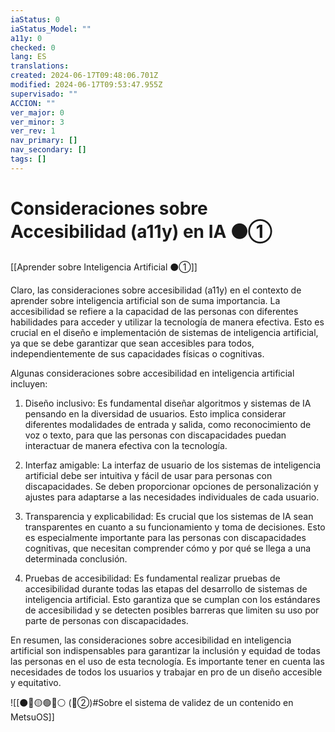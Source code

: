```yaml
---
iaStatus: 0
iaStatus_Model: ""
a11y: 0
checked: 0
lang: ES
translations: 
created: 2024-06-17T09:48:06.701Z
modified: 2024-06-17T09:53:47.955Z
supervisado: ""
ACCION: ""
ver_major: 0
ver_minor: 3
ver_rev: 1
nav_primary: []
nav_secondary: []
tags: []
---
```

# Consideraciones sobre Accesibilidad (a11y) en IA ⚫①

[[Aprender sobre Inteligencia Artificial ⚫①]]

Claro, las consideraciones sobre accesibilidad (a11y) en el contexto de aprender sobre inteligencia artificial son de suma importancia. La accesibilidad se refiere a la capacidad de las personas con diferentes habilidades para acceder y utilizar la tecnología de manera efectiva. Esto es crucial en el diseño e implementación de sistemas de inteligencia artificial, ya que se debe garantizar que sean accesibles para todos, independientemente de sus capacidades físicas o cognitivas.

Algunas consideraciones sobre accesibilidad en inteligencia artificial incluyen:

1. Diseño inclusivo: Es fundamental diseñar algoritmos y sistemas de IA pensando en la diversidad de usuarios. Esto implica considerar diferentes modalidades de entrada y salida, como reconocimiento de voz o texto, para que las personas con discapacidades puedan interactuar de manera efectiva con la tecnología.

2. Interfaz amigable: La interfaz de usuario de los sistemas de inteligencia artificial debe ser intuitiva y fácil de usar para personas con discapacidades. Se deben proporcionar opciones de personalización y ajustes para adaptarse a las necesidades individuales de cada usuario.

3. Transparencia y explicabilidad: Es crucial que los sistemas de IA sean transparentes en cuanto a su funcionamiento y toma de decisiones. Esto es especialmente importante para las personas con discapacidades cognitivas, que necesitan comprender cómo y por qué se llega a una determinada conclusión.

4. Pruebas de accesibilidad: Es fundamental realizar pruebas de accesibilidad durante todas las etapas del desarrollo de sistemas de inteligencia artificial. Esto garantiza que se cumplan con los estándares de accesibilidad y se detecten posibles barreras que limiten su uso por parte de personas con discapacidades.

En resumen, las consideraciones sobre accesibilidad en inteligencia artificial son indispensables para garantizar la inclusión y equidad de todas las personas en el uso de esta tecnología. Es importante tener en cuenta las necesidades de todos los usuarios y trabajar en pro de un diseño accesible y equitativo.

![[⚫🔴🟡🟢🔵⚪ (🔴②)#Sobre el sistema de validez de un contenido en MetsuOS]]
